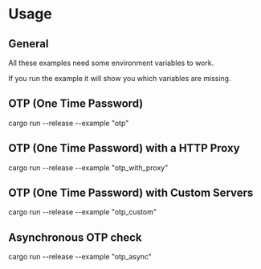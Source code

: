 # Usage

## General

All these examples need some environment variables to work.

If you run the example it will show you which variables are missing.

## OTP (One Time Password)

cargo run --release --example "otp"

## OTP (One Time Password) with a HTTP Proxy

cargo run --release --example "otp_with_proxy"

## OTP (One Time Password) with Custom Servers

cargo run --release --example "otp_custom"

## Asynchronous OTP check

cargo run --release --example "otp_async"